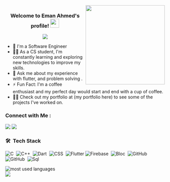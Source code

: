 
<img width="250" align="right" src="https://c.tenor.com/_DOBjnGspYAAAAAM/code-coding.gif">

<h3 align="center">
  Welcome to Eman Ahmed's profile!
  <img src="https://media.giphy.com/media/hvRJCLFzcasrR4ia7z/giphy.gif" width="28">
</h3>

<!-- Typing SVG by DenverCoder1 - https://github.com/DenverCoder1/readme-typing-svg -->
<p align="center">
  <a href="https://github.com/DenverCoder1/readme-typing-svg"><img src="https://readme-typing-svg.herokuapp.com/?lines=Software%20Engineer%20;Always%20learning%20new%20things&font=Fira%20Code&center=true&width=440&height=45&color=f75c7e&vCenter=true&size=22"></a>
</p> 

- 🏢 I'm a Software Engineer 
- 👨‍💻 As a CS student, I'm constantly learning and exploring new technologies to improve my skills.
- 💬 Ask me about my experience with flutter, and problem solving .
- ⚡ Fun Fact: I'm a coffee enthusiast and my perfect day would start and end with a cup of coffee.
- 👨‍💻 Check out my portfolio at (my portfolio here)  to see some of the projects I've worked on.


### Connect with Me :

<a href="https://www.linkedin.com/in/eman-ahmed-b00ba221b" target="_blank"><img src="https://img.shields.io/badge/-Eman%20Ahmed-0077B5?style=for-the-badge&logo=Linkedin&logoColor=white"/></a>
<a href="emanahmed.by2001@gmail.com" target="_blank"><img src="https://img.shields.io/badge/-Eman%20Ahmed-0077B5?style=for-the-badge&logo=Gmail&logoColor=white"/></a>


### 🛠 &nbsp;Tech Stack
![C](https://img.shields.io/badge/-C-05122A?style=flat&logo=C)&nbsp;
![C++](https://img.shields.io/badge/-C++-05122A?style=flat&logo=C++&logoColor=563D7C)&nbsp;
![Dart](https://img.shields.io/badge/-Dart-05122A?style=flat&logo=Dart)&nbsp;
![CSS](https://img.shields.io/badge/-CSS-05122A?style=flat&logo=CSS3&logoColor=1572B6)&nbsp;
![Flutter](https://img.shields.io/badge/-Flutter-05122A?style=flat&logo=Flutter)
![Firebase](https://img.shields.io/badge/-Firebase-05122A?style=flat&logo=Firebase&logoColor=339933)&nbsp;
![Bloc](https://img.shields.io/badge/-Bloc-05122A?style=flat&logo=Bloc)&nbsp;
![GitHub](https://img.shields.io/badge/-Git-05122A?style=flat&logo=git)&nbsp;
![GitHub](https://img.shields.io/badge/-GitHub-05122A?style=flat&logo=github)&nbsp;
![Sql](https://img.shields.io/badge/-SQL-05122A?style=flat&logo=SQL&logoColor=007ACC)&nbsp;





<img align="left" src="https://github-readme-stats.vercel.app/api/top-langs?username=emanahmed404&show_icons=true&locale=en&layout=compact&theme=radical" alt="most used languages" />
<br>
<a href="https://komarev.com/ghpvc/?username=emanahmed404&style=for-the-badge">
    <img src="https://komarev.com/ghpvc/?username=emanahmed404&style=for-the-badge">
</a>
